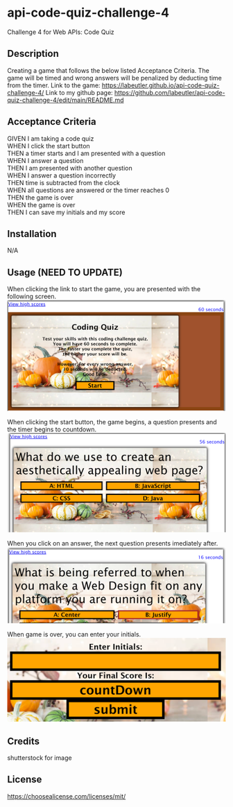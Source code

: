 # api-code-quiz-challenge-4
Challenge 4 for Web APIs: Code Quiz

## Description

Creating a game that follows the below listed Acceptance Criteria.  The game will be timed and wrong answers will be penalized by deducting time from the timer.
Link to the game: https://labeutler.github.io/api-code-quiz-challenge-4/
Link to my github page: https://github.com/labeutler/api-code-quiz-challenge-4/edit/main/README.md

## Acceptance Criteria

GIVEN I am taking a code quiz<br>
WHEN I click the start button<br>
THEN a timer starts and I am presented with a question<br>
WHEN I answer a question<br>
THEN I am presented with another question<br>
WHEN I answer a question incorrectly<br>
THEN time is subtracted from the clock<br>
WHEN all questions are answered or the timer reaches 0<br>
THEN the game is over<br>
WHEN the game is over<br>
THEN I can save my initials and my score<br>

## Installation

N/A

## Usage (NEED TO UPDATE)

When clicking the link to start the game, you are presented with the following screen.
![alt text](/assets/images/First.png)

When clicking the start button, the game begins, a question presents and the timer begins to countdown.
![alt text](/assets/images/Timer.png)

When you click on an answer, the next question presents imediately after.
![alt text](/assets/images/NxtQuest.png)

When game is over, you can enter your initials.
![alt text](/assets/images/Initial.png)


## Credits

shutterstock for image

## License

https://choosealicense.com/licenses/mit/
